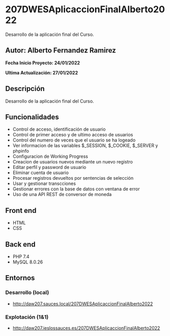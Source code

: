 # 207DWESAplicaccionFinalAlberto2022
Desarrollo de la aplicación final del Curso.

## Autor: Alberto Fernandez Ramirez

**Fecha Inicio Proyecto: 24/01/2022**

**Ultima Actualización: 27/01/2022**

## Descripción 
Desarrollo de la aplicación final del Curso.

## Funcionalidades
- Control de acceso, identificación de usuario 
- Control de primer acceso y de ultimo acceso de usuarios
- Control del numero de veces que el usuario se ha logeado
- Ver informacion de las variables $_SESSION, $_COOKIE, $_SERVER y phpinfo
- Configuracion de Working Progress
- Creacion de usuarios nuevos mediante un nuevo registro
- Editar perfil y password de usuario
- Eliminar cuenta de usuario
- Procesar registros devueltos por sentencias de selección
- Usar y gestionar transcciones
- Gestionar errores con la base de datos con ventana de error
- Uso de una API REST de conversor de moneda

## Front end
- HTML
- CSS

## Back end
- PHP 7.4
- MySQL 8.0.26

## Entornos
### Desarrollo (local)
- http://daw207.sauces.local/207DWESAplicaccionFinalAlberto2022
### Explotación (1&1)
- http://daw207.ieslossauces.es/207DWESAplicaccionFinalAlberto2022